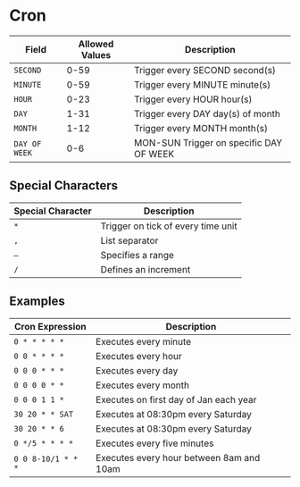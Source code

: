 # Cron

| Field | Allowed Values | Description |
|---|---|---|
| `SECOND` | 0-59 | Trigger every SECOND second(s) |
| `MINUTE` | 0-59 | Trigger every MINUTE minute(s) |
| `HOUR` | 0-23 | Trigger every HOUR hour(s) |
| `DAY` | 1-31 | Trigger every DAY day(s) of month |
| `MONTH` | 1-12 | Trigger every MONTH month(s) |
| `DAY OF WEEK` | 0-6 | MON-SUN Trigger on specific DAY OF WEEK |

## Special Characters

| Special Character | Description |
| --- | --- |
| `*` | Trigger on tick of every time unit |
| `,` | List separator |
| `–` | Specifies a range |
| `/` | Defines an increment |

## Examples

| Cron Expression | Description |
| --- | --- |
| `0 * * * * *` | Executes every minute |
| `0 0 * * * *` | Executes every hour |
| `0 0 0 * * *` | Executes every day |
| `0 0 0 0 * *` | Executes every month |
| `0 0 0 1 1 *` | Executes on first day of Jan each year |
| `30 20 * * SAT` | Executes at 08:30pm every Saturday |
| `30 20 * * 6` | Executes at 08:30pm every Saturday |
| `0 */5 * * * *` | Executes every five minutes |
| `0 0 8-10/1 * * *` | Executes every hour between 8am and 10am |